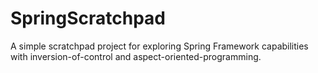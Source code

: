 # SpringScratchpad
A simple scratchpad project for exploring Spring Framework capabilities with inversion-of-control and aspect-oriented-programming.
